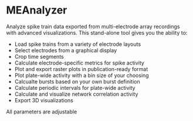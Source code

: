 # MEAnalyzer
Analyze spike train data exported from multi-electrode array recordings with advanced visualizations.
This stand-alone tool gives you the ability to:
  - Load spike trains from a variety of electrode layouts
  - Select electrodes from a graphical display
  - Crop time segments
  - Calculate electrode-specific metrics for spike activity
  - Plot and export raster plots in publication-ready format
  - Plot plate-wide activity with a bin size of your choosing
  - Calcualte bursts based on your own burst definition
  - Calculate periodic intervals for plate-wide activity
  - Calculate and visualize network correlation activity
  - Export 3D visualizations
  
All parameters are adjustable
  
